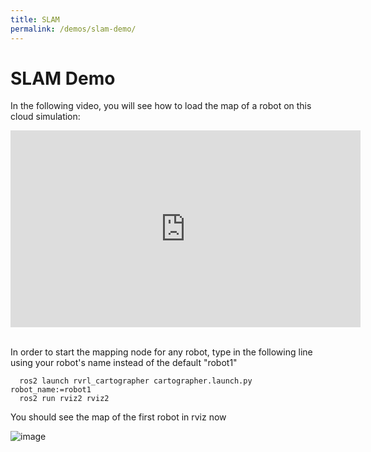 ```yaml
---
title: SLAM
permalink: /demos/slam-demo/
---
```


# SLAM Demo

In the following video, you will see how to load the map of a robot on this cloud simulation:
<br/>
<center>
<iframe width="560" height="315" src="https://www.youtube.com/embed/_v5EA5bBa3w" title="YouTube video player" frameborder="0" allow="accelerometer; autoplay; clipboard-write; encrypted-media; gyroscope; picture-in-picture" allowfullscreen>
</iframe>
</center>
<br/>

In order to start the mapping node for any robot, type in the following line using your robot's name instead of the default "robot1"

   ```
     ros2 launch rvrl_cartographer cartographer.launch.py robot_name:=robot1
     ros2 run rviz2 rviz2
   ```
You should see the map of the first robot in rviz now

![image](https://user-images.githubusercontent.com/27806598/147872971-9f6545a1-ba79-4e4c-b180-97391797aa04.png)

